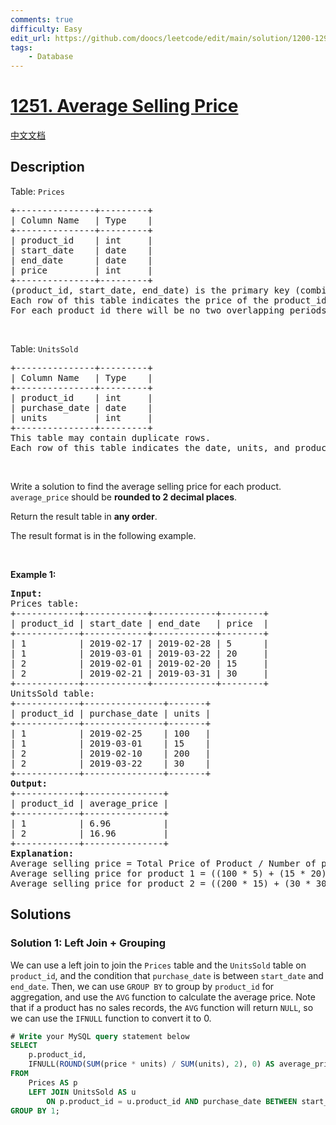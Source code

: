 ```yaml
---
comments: true
difficulty: Easy
edit_url: https://github.com/doocs/leetcode/edit/main/solution/1200-1299/1251.Average%20Selling%20Price/README_EN.md
tags:
    - Database
---
```


<!-- problem:start -->

# [1251. Average Selling Price](https://leetcode.com/problems/average-selling-price)

[中文文档](/solution/1200-1299/1251.Average%20Selling%20Price/README.md)

## Description

<p>Table: <code>Prices</code></p>

<pre>
+---------------+---------+
| Column Name   | Type    |
+---------------+---------+
| product_id    | int     |
| start_date    | date    |
| end_date      | date    |
| price         | int     |
+---------------+---------+
(product_id, start_date, end_date) is the primary key (combination of columns with unique values) for this table.
Each row of this table indicates the price of the product_id in the period from start_date to end_date.
For each product_id there will be no two overlapping periods. That means there will be no two intersecting periods for the same product_id.
</pre>

<p>&nbsp;</p>

<p>Table: <code>UnitsSold</code></p>

<pre>
+---------------+---------+
| Column Name   | Type    |
+---------------+---------+
| product_id    | int     |
| purchase_date | date    |
| units         | int     |
+---------------+---------+
This table may contain duplicate rows.
Each row of this table indicates the date, units, and product_id of each product sold. 
</pre>

<p>&nbsp;</p>

<p>Write a solution to find the average selling price for each product. <code>average_price</code> should be <strong>rounded to 2 decimal places</strong>.</p>

<p>Return the result table in <strong>any order</strong>.</p>

<p>The&nbsp;result format is in the following example.</p>

<p>&nbsp;</p>
<p><strong class="example">Example 1:</strong></p>

<pre>
<strong>Input:</strong> 
Prices table:
+------------+------------+------------+--------+
| product_id | start_date | end_date   | price  |
+------------+------------+------------+--------+
| 1          | 2019-02-17 | 2019-02-28 | 5      |
| 1          | 2019-03-01 | 2019-03-22 | 20     |
| 2          | 2019-02-01 | 2019-02-20 | 15     |
| 2          | 2019-02-21 | 2019-03-31 | 30     |
+------------+------------+------------+--------+
UnitsSold table:
+------------+---------------+-------+
| product_id | purchase_date | units |
+------------+---------------+-------+
| 1          | 2019-02-25    | 100   |
| 1          | 2019-03-01    | 15    |
| 2          | 2019-02-10    | 200   |
| 2          | 2019-03-22    | 30    |
+------------+---------------+-------+
<strong>Output:</strong> 
+------------+---------------+
| product_id | average_price |
+------------+---------------+
| 1          | 6.96          |
| 2          | 16.96         |
+------------+---------------+
<strong>Explanation:</strong> 
Average selling price = Total Price of Product / Number of products sold.
Average selling price for product 1 = ((100 * 5) + (15 * 20)) / 115 = 6.96
Average selling price for product 2 = ((200 * 15) + (30 * 30)) / 230 = 16.96
</pre>

## Solutions

<!-- solution:start -->

### Solution 1: Left Join + Grouping

We can use a left join to join the `Prices` table and the `UnitsSold` table on `product_id`, and the condition that `purchase_date` is between `start_date` and `end_date`. Then, we can use `GROUP BY` to group by `product_id` for aggregation, and use the `AVG` function to calculate the average price. Note that if a product has no sales records, the `AVG` function will return `NULL`, so we can use the `IFNULL` function to convert it to $0$.

<!-- tabs:start -->

```sql
# Write your MySQL query statement below
SELECT
    p.product_id,
    IFNULL(ROUND(SUM(price * units) / SUM(units), 2), 0) AS average_price
FROM
    Prices AS p
    LEFT JOIN UnitsSold AS u
        ON p.product_id = u.product_id AND purchase_date BETWEEN start_date AND end_date
GROUP BY 1;
```

<!-- tabs:end -->

<!-- solution:end -->

<!-- problem:end -->
